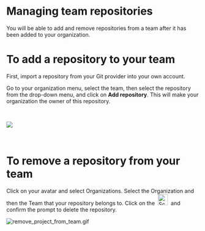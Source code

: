 # Managing team repositories

You will be able to add and remove repositories from a team after it has
been added to your organization.

# To add a repository to your team

First, import a repository from your Git provider into your own account.

Go to your organization menu, select the team, then select the
repository from the drop-down menu, and click on **Add repository**.
This will make your organization the owner of this repository.

 

![](https://support.codacy.com/hc/en-us/article_attachments/204595909/add-project-team.gif)

 

# To remove a repository from your team

Click on your avatar and select Organizations. Select the Organization
and then the Team that your repository belongs to. Click on
the  <img src="/images/Screenshot_2018-09-28_at_16.39.50.png" width="26" height="29" alt="Screenshot_2018-09-28_at_16.39.50.png" /> 
and confirm the prompt to delete the repository.

![remove\_project\_from\_team.gif](/images/remove_project_from_team.gif)

 

 
